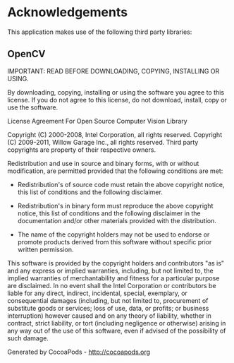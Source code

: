 # Acknowledgements
This application makes use of the following third party libraries:

## OpenCV

IMPORTANT: READ BEFORE DOWNLOADING, COPYING, INSTALLING OR USING.

By downloading, copying, installing or using the software you agree to this license.
If you do not agree to this license, do not download, install,
copy or use the software.


License Agreement
For Open Source Computer Vision Library

Copyright (C) 2000-2008, Intel Corporation, all rights reserved.
Copyright (C) 2009-2011, Willow Garage Inc., all rights reserved.
Third party copyrights are property of their respective owners.

Redistribution and use in source and binary forms, with or without modification,
are permitted provided that the following conditions are met:

* Redistribution's of source code must retain the above copyright notice,
this list of conditions and the following disclaimer.

* Redistribution's in binary form must reproduce the above copyright notice,
this list of conditions and the following disclaimer in the documentation
and/or other materials provided with the distribution.

* The name of the copyright holders may not be used to endorse or promote products
derived from this software without specific prior written permission.

This software is provided by the copyright holders and contributors "as is" and
any express or implied warranties, including, but not limited to, the implied
warranties of merchantability and fitness for a particular purpose are disclaimed.
In no event shall the Intel Corporation or contributors be liable for any direct,
indirect, incidental, special, exemplary, or consequential damages
(including, but not limited to, procurement of substitute goods or services;
loss of use, data, or profits; or business interruption) however caused
and on any theory of liability, whether in contract, strict liability,
or tort (including negligence or otherwise) arising in any way out of
the use of this software, even if advised of the possibility of such damage.


Generated by CocoaPods - http://cocoapods.org
